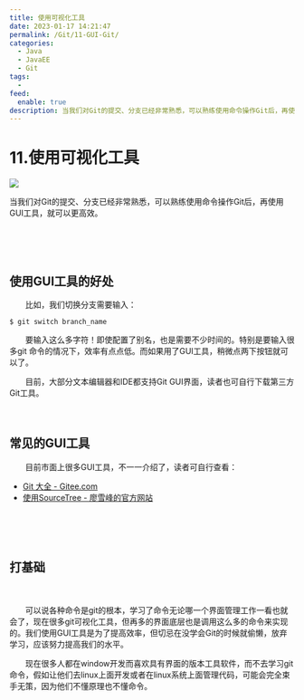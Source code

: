 ```yaml
---
title: 使用可视化工具
date: 2023-01-17 14:21:47
permalink: /Git/11-GUI-Git/
categories:
  - Java
  - JavaEE
  - Git
tags:
  - 
feed:
  enable: true
description: 当我们对Git的提交、分支已经非常熟悉，可以熟练使用命令操作Git后，再使用GUI工具，就可以更高效。
---
```




# 11.使用可视化工具

![](https://image.peterjxl.com/blog/65-20230115114602-utrzxr0.jpg)

当我们对Git的提交、分支已经非常熟悉，可以熟练使用命令操作Git后，再使用GUI工具，就可以更高效。

<!-- more -->　‍


　　‍

## 使用GUI工具的好处

　　比如，我们切换分支需要输入：

```shell
$ git switch branch_name
```

　　要输入这么多字符！即使配置了别名，也是需要不少时间的。特别是要输入很多git 命令的情况下，效率有点点低。而如果用了GUI工具，稍微点两下按钮就可以了。

　　目前，大部分文本编辑器和IDE都支持Git GUI界面，读者也可自行下载第三方Git工具。

　　‍

## 常见的GUI工具

　　目前市面上很多GUI工具，不一一介绍了，读者可自行查看：

* [Git 大全 - Gitee.com](https://gitee.com/all-about-git)
* [使用SourceTree - 廖雪峰的官方网站](https://www.liaoxuefeng.com/wiki/896043488029600/1317161920364578)

　　‍

　　‍

## 打基础

　　‍

　　可以说各种命令是git的根本，学习了命令无论哪一个界面管理工作一看也就会了，现在很多git可视化工具，但再多的界面底层也是调用这么多的命令来实现的。我们使用GUI工具是为了提高效率，但切忌在没学会Git的时候就偷懒，放弃学习，应该努力提高我们的水平。

　　现在很多人都在window开发而喜欢具有界面的版本工具软件，而不去学习git命令，假如让他们去linux上面开发或者在linux系统上面管理代码，可能会完全束手无策，因为他们不懂原理也不懂命令。

　　‍

　　‍
